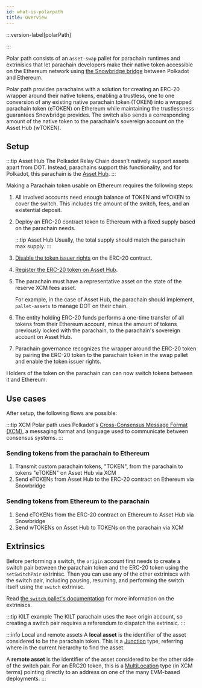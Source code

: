 ```yaml
---
id: what-is-polarpath
title: Overview
---
```


:::version-label[polarPath]

:::

Polar path consists of an `asset-swap` pallet for parachain runtimes and extrinisics that let parachain developers make their native token accessible on the Ethereum network using [the Snowbridge bridge](https://docs.snowbridge.network) between Polkadot and Ethereum.

Polar path provides parachains with a solution for creating an ERC-20 wrapper around their native tokens, enabling a trustless, one to one conversion of any existing native parachain token (TOKEN) into a wrapped parachain token (eTOKEN) on Ethereum while maintaining the trustlessness guarantees Snowbridge provides. The switch also sends a corresponding amount of the native token to the parachain's sovereign account on the Asset Hub (wTOKEN).

## Setup

:::tip Asset Hub
The Polkadot Relay Chain doesn't natively support assets apart from DOT. Instead, parachains support this functionality, and for Polkadot, this parachain is the [Asset Hub](https://wiki.polkadot.network/docs/build-integrate-assets).
:::

Making a Parachain token usable on Ethereum requires the following steps:

1. All involved accounts need enough balance of TOKEN and wTOKEN to cover the switch. This includes the amount of the switch, fees, and an existential deposit.
2. Deploy an ERC-20 contract token to Ethereum with a fixed supply based on the parachain needs.

    :::tip Asset Hub
    Usually, the total supply should match the parachain max supply.
    :::

3. [Disable the token issuer rights](https://ethereum.org/en/guides/how-to-revoke-token-access/) on the ERC-20 contract.
4. [Register the ERC-20 token on Asset Hub](https://docs.snowbridge.network/applications/token-transfers#token-registration).
5. The parachain must have a representative asset on the state of the reserve XCM fees asset.

    For example, in the case of Asset Hub, the parachain should implement, `pallet-assets` to manage DOT on their chain.

6. The entity holding ERC-20 funds performs a one-time transfer of all tokens from their Ethereum account, minus the amount of tokens previously locked with the parachain, to the parachain's sovereign account on Asset Hub.
7. Parachain governance recognizes the wrapper around the ERC-20 token by pairing the ERC-20 token to the parachain token in the swap pallet and enable the token issuer rights.

Holders of the token on the parachain can can now switch tokens between it and Ethereum.

## Use cases

After setup, the following flows are possible:

:::tip XCM
Polar path uses Polkadot's [Cross-Consensus Message Format (XCM)](https://wiki.polkadot.network/docs/learn-xcm), a messaging format and language used to communicate between consensus systems.
:::

### Sending tokens from the parachain to Ethereum

1. Transmit custom parachain tokens, "TOKEN", from the parachain to tokens "eTOKEN" on Asset Hub via XCM
2. Send eTOKENs from Asset Hub to the ERC-20 contract on Ethereum via Snowbridge

### Sending tokens from Ethereum to the parachain

1. Send eTOKENs from the ERC-20 contract on Ethereum to Asset Hub via Snowbridge
2. Send wTOKENs on Asset Hub to TOKENs on the parachain via XCM

## Extrinsics

Before performing a switch, the `origin` account first needs to create a switch pair between the parachain token and the ERC-20 token using the `setSwitchPair` extrinisc. Then you can use any of the other extriniscs with the switch pair, including pausing, resuming, and performing the switch itself using the `switch` extrinisc.

Read [the `switch` pallet's documentation](./02_switch_pallet.md) for more information on the extriniscs.

:::tip KILT example
The KILT parachain uses the `Root` origin account, so creating a switch pair requires a referendum to dispatch the extrinsic.
:::

:::info Local and remote assets
A **local asset** is the identifier of the asset considered to be the parachain token.
This is a [Junction](https://wiki.polkadot.network/docs/learn/xcm/fundamentals/multilocation-junctions) type, referring where in the current hierarchy to find the asset.

A **remote asset** is the identifier of the asset considered to be the other side of the switch pair.
For an ERC20 token, this is a [MultiLocation](https://wiki.polkadot.network/docs/learn/xcm/fundamentals/multilocation-summary) type (in XCM terms) pointing directly to an address on one of the many EVM-based deployments.
:::
